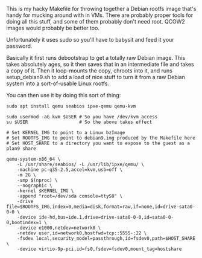 This is my hacky Makefile for throwing together a Debian rootfs image that's
handy for mucking around with in VMs. There are probably proper tools for doing
all this stuff, and some of them probably don't need root. QCOW2 images would
probably be better too.

Unfortunately it uses sudo so you'll have to babysit and feed it your password.

Basically it first runs debootstrap to get a totally raw Debian image. This
takes absolutely ages, so it then saves that in an intermediate file and takes a
copy of it. Then it loop-mounts the copy, chroots into it, and runs
setup_debian9.sh to add a load of nice stuff to turn it from a raw Debian system
into a sort-of-usable Linux rootfs.

You can then use it by doing this sort of thing:

```
sudo apt install qemu seabios ipxe-qemu qemu-kvm

sudo usermod -aG kvm $USER # So you have /dev/kvm access
su $USER                   # So the above takes effect

# Set KERNEL_IMG to point to a Linux bzImage
# Set ROOTFS_IMG to point to debian9.img produced by the Makefile here
# Set HOST_SHARE to a directory you want to expose to the guest as a plan9 share

qemu-system-x86_64 \
    -L /usr/share/seabios/ -L /usr/lib/ipxe/qemu/ \
    -machine pc-q35-2.5,accel=kvm,usb=off \
    -m 2G \
    -smp $(nproc) \
    --nographic \
    -kernel $KERNEL_IMG \
    -append "root=/dev/sda console=ttyS0" \
    -drive file=$ROOTFS_IMG,index=0,media=disk,format=raw,if=none,id=drive-sata0-0-0 \
    -device ide-hd,bus=ide.1,drive=drive-sata0-0-0,id=sata0-0-0,bootindex=1 \
    -device e1000,netdev=network0 \
    -netdev user,id=network0,hostfwd=tcp::5555-:22 \
    -fsdev local,security_model=passthrough,id=fsdev0,path=$HOST_SHARE \
    -device virtio-9p-pci,id=fs0,fsdev=fsdev0,mount_tag=hostshare
```
